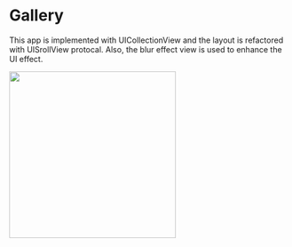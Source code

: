 # Gallery

This app is implemented with UICollectionView and the layout is refactored with UISrollView protocal. Also, the blur effect view is used to enhance the UI effect.

<img width="300" src="https://user-images.githubusercontent.com/60697742/113969339-c9d67900-986f-11eb-85b4-d88d9533c05a.mov" autoplay loop/>
